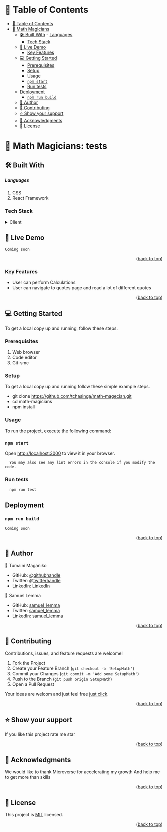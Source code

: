 
<div align="center">

  <br/>

</div>

<!-- TABLE OF CONTENTS -->

# 📗 Table of Contents

- [📗 Table of Contents](#-table-of-contents)
- [📖  Math Magicians](#--math-magicians-)
  - [🛠 Built With](#-built-with-)
        - [Languages](#languages)
    - [Tech Stack](#tech-stack-)
  - [🚀 Live Demo](#-live-demo-)
    - [Key Features](#key-features-)
  - [💻 Getting Started](#-getting-started-)
    - [Prerequisites](#prerequisites)
    - [Setup](#setup)
    - [Usage](#usage)
    - [`npm start`](#npm-start)
    - [Run tests](#run-tests)
  - [Deployment](#deployment-)
    - [`npm run build`](#npm-run-build)
  - [👥 Author](#-author-)
  - [🤝 Contributing](#-contributing-)
  - [⭐️ Show your support](#️-show-your-support-)
  - [🙏 Acknowledgments](#-acknowledgments-)
  - [📝 License](#-license-)

<!-- PROJECT DESCRIPTION -->

# 📖  Math Magicians: tests <a name="about-project"></a>

## 🛠 Built With <a name="built-with"></a>

##### Languages

1. CSS
2. React Framework

### Tech Stack <a name="tech-stack"></a>

<details>
  <summary>Client</summary>
  <ul>
    <li><a href="/index.html">HTML</a></li>
    <li><a href="/styles.css">CSS</a></li>
    <li><a href="/index.js">JAVASCRIPT</a></li>
  </ul>
</details>

<!-- LIVE DEMO -->

## 🚀 Live Demo <a name="live-demo"></a>

```
Coming soon
```

<p align="right">(<a href="#readme-top">back to top</a>)</p>

<!-- Features -->

### Key Features <a name="key-features"></a>

- User can perform Calculations
- User can navigate to quotes page and read a lot of different quotes

<p align="right">(<a href="#readme-top">back to top</a>)</p>

<!-- GETTING STARTED -->

## 💻 Getting Started <a name="getting-started"></a>

To get a local copy up and running, follow these steps.

### Prerequisites

1. Web browser
2. Code editor
3. Git-smc

### Setup

To get a local copy up and running follow these simple example steps.

- git clone <https://github.com/tchasinga/math-magecian.git>
- cd math-magicians
- npm install

### Usage

To run the project, execute the following command:

### `npm start`

Open [http://localhost:3000](http://localhost:8080) to view it in your browser.

```
  You may also see any lint errors in the console if you modify the code.
```

### Run tests

```
  npm run test
```

## Deployment <a name="Deployment"></a>

### `npm run build`

```
Coming Soon
```

<p align="right">(<a href="#readme-top">back to top</a>)</p>

<!-- AUTHORS -->

## 👥 Author <a name="authors"></a>

👤 Tumaini Maganiko

- GitHub: [@githubhandle](https://github.com/tchasinga?tab=repositories)
- Twitter: [@twitterhandle](https://twitter.com/home)
- LinkedIn: [LinkedIn](https://www.linkedin.com/in/tchasinga-jacques-76aba7214/)

👤 Samuel Lemma

- GitHub: [samuel_lemma](https://github.com/sam2if)
- Twitter: [samuel_lemma](https://twitter.com/samuellemma3733)
- LinkedIn: [samuel_lemma](https://www.linkedin.com/in/samuel-lemma-7479b1214/)

<p align="right">(<a href="#readme-top">back to top</a>)</p>

<!-- CONTRIBUTING -->

## 🤝 Contributing <a name="contributing"></a>

Contributions, issues, and feature requests are welcome!

1. Fork the Project
2. Create your Feature Branch (`git checkout -b 'SetupMath'`)
3. Commit your Changes (`git commit -m 'Add some SetupMath'`)
4. Push to the Branch (`git push origin SetupMath`)
5. Open a Pull Request

Your ideas are welcom and just feel free [just click](https://github.com/tchasinga/math-magecianes/issues/2).

<p align="right">(<a href="#readme-top">back to top</a>)</p>

<!-- SUPPORT -->

## ⭐️ Show your support <a name="support"></a>

If you like this project rate me star

<p align="right">(<a href="#readme-top">back to top</a>)</p>

<!-- ACKNOWLEDGEMENTS -->

## 🙏 Acknowledgments <a name="acknowledgements"></a>

  We would like to thank Microverse for accelerating my growth
And help me to get more than skills 

<p align="right">(<a href="#readme-top">back to top</a>)</p>

<!-- LICENSE -->

## 📝 License <a name="license"></a>

This project is [MIT](./LICENSE) licensed.

<p align="right">(<a href="#readme-top">back to top</a>)</p>

